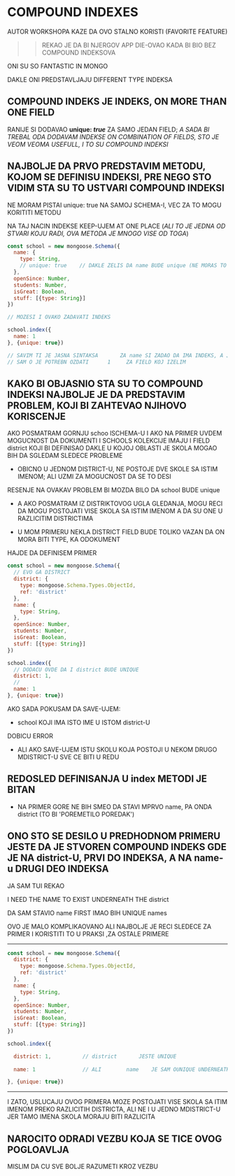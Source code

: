 # COMPOUND INDEXES

AUTOR WORKSHOPA KAZE DA OVO STALNO KORISTI (FAVORITE FEATURE)

>> REKAO JE DA BI NJERGOV APP DIE-OVAO KADA BI BIO BEZ COMPOUND INDEKSOVA

ONI SU SO FANTASTIC IN MONGO

DAKLE ONI PREDSTAVLJAJU DIFFERENT TYPE INDEKSA

## COMPOUND INDEKS JE INDEKS, ON MORE THAN ONE FIELD

RANIJE SI DODAVAO **unique: *true*** ZA SAMO JEDAN FIELD; *A SADA BI TREBAL ODA DODAVAM INDEKSE ON COMBINATION OF FIELDS, STO JE VEOM VEOMA USEFULL, I TO SU COMPOUND INDEKSI*

## NAJBOLJE DA PRVO PREDSTAVIM METODU, KOJOM SE DEFINISU INDEKSI, PRE NEGO STO VIDIM STA SU TO USTVARI COMPOUND INDEKSI

NE MORAM PISTAI unique: true NA SAMOJ SCHEMA-I, VEC ZA TO MOGU KORITITI METODU

NA TAJ NACIN INDEKSE KEEP-UJEM AT ONE PLACE (*ALI TO JE JEDNA OD STVARI KOJU RADI, OVA METODA JE MNOGO VISE OD TOGA*)

```javascript
const school = new mongoose.Schema({
  name: {
    type: String,
    // unique: true    // DAKLE ZELIS DA name BUDE unique (NE MORAS TO OVDE DEFINISATI)
  },
  openSince: Number,
  students: Number,
  isGreat: Boolean,
  stuff: [{type: String}]
})

// MOZESI I OVAKO ZADAVATI INDEKS

school.index({
  name: 1
}, {unique: true})

// SAVIM TI JE JASNA SINTAKSA       ZA name SI ZADAO DA IMA INDEKS, A JASNO TI JE DA SI TO MOGAO URADITI ZA VISE FIELD-OVA
// SAM O JE POTREBN OZDATI      1     ZA FIELD KOJ IZELIM 

```

## KAKO BI OBJASNIO STA SU TO COMPOUND INDEKSI NAJBOLJE JE DA PREDSTAVIM PROBLEM, KOJI BI ZAHTEVAO NJIHOVO KORISCENJE

AKO POSMATRAM GORNJU schoo lSCHEMA-U I AKO NA PRIMER UVDEM MOGUCNOST DA DOKUMENTI I SCHOOLS KOLEKCIJE IMAJU I FIELD district KOJI BI DEFINISAO DAKLE U KOJOJ OBLASTI JE SKOLA MOGAO BIH DA SGLEDAM SLEDECE PROBLEME

- OBICNO U JEDNOM DISTRICT-U, NE POSTOJE DVE SKOLE SA ISTIM IMENOM; ALI UZMI ZA MOGUCNOST DA SE TO DESI

RESENJE NA OVAKAV PROBLEM BI MOZDA BILO DA school BUDE unique

- A AKO POSMATRAM IZ DISTRIKTOVOG UGLA GLEDANJA, MOGU RECI DA MOGU POSTOJATI VISE SKOLA SA ISTIM IMENOM A DA SU ONE U RAZLICITIM DISTRICTIMA

- U MOM PRIMERU NEKLA DISTRICT FIELD BUDE TOLIKO VAZAN DA ON MORA BITI TYPE, KA ODOKUMENT

HAJDE DA DEFINISEM PRIMER

```javascript
const school = new mongoose.Schema({
  // EVO GA DISTRICT
  district: {
    type: mongoose.Schema.Types.ObjectId,
    ref: 'district'
  },
  name: {
    type: String,
  },
  openSince: Number,
  students: Number,
  isGreat: Boolean,
  stuff: [{type: String}]
})

school.index({
  // DODACU OVDE DA I district BUDE UNIQUE
  district: 1,
  //
  name: 1
}, {unique: true})
```

AKO SADA POKUSAM DA SAVE-UJEM:

- school KOJI IMA ISTO IME U ISTOM district-U

DOBICU ERROR

- ALI AKO SAVE-UJEM ISTU SKOLU KOJA POSTOJI U NEKOM DRUGO MDISTRICT-U SVE CE BITI U REDU

## REDOSLED DEFINISANJA U index METODI JE BITAN

- NA PRIMER GORE NE BIH SMEO DA STAVI MPRVO name, PA ONDA district (TO BI 'POREMETILO POREDAK')

## ONO STO SE DESILO U PREDHODNOM PRIMERU JESTE DA JE STVOREN COMPOUND INDEKS GDE JE NA district-U, PRVI DO INDEKSA, A NA name-u DRUGI DEO INDEKSA

JA SAM TUI REKAO

I NEED THE NAME TO EXIST UNDERNEATH THE district

DA SAM STAVIO name FIRST IMAO BIH UNIQUE names

OVO JE MALO KOMPLIKAOVANO ALI NAJBOLJE JE RECI SLEDECE ZA PRIMER I KORISTITI TO U PRAKSI ,ZA OSTALE PRIMERE

*****

```javascript
const school = new mongoose.Schema({
  district: {
    type: mongoose.Schema.Types.ObjectId,
    ref: 'district'
  },
  name: {
    type: String,
  },
  openSince: Number,
  students: Number,
  isGreat: Boolean,
  stuff: [{type: String}]
})

school.index({

  district: 1,          // district       JESTE UNIQUE
  
  name: 1               // ALI        name    JE SAM OUNIQUE UNDERNEATH TE DISTRICT

}, {unique: true})
```

*****

I ZATO,  USLUCAJU OVOG PRIMERA MOZE POSTOJATI VISE SKOLA SA ITIM IMENOM PREKO RAZLICITIH DISTRICTA, ALI NE I U JEDNO MDISTRICT-U JER TAMO IMENA SKOLA MORAJU BITI RAZLICITA

## NAROCITO ODRADI VEZBU KOJA SE TICE OVOG POGLOAVLJA

MISLIM DA CU SVE BOLJE RAZUMETI KROZ VEZBU
